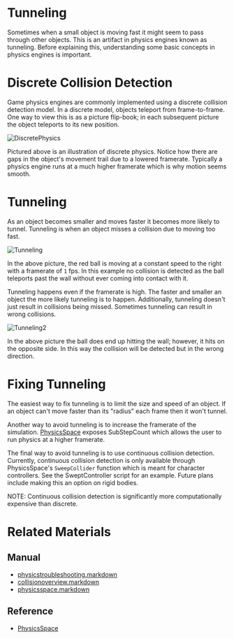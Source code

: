 # Tunneling
Sometimes when a small object is moving fast it might seem to pass through other objects. This is an artifact in physics engines known as tunneling. Before explaining this, understanding some basic concepts in physics engines is important.

# Discrete Collision Detection
Game physics engines are commonly implemented using a discrete collision detection model. In a discrete model, objects teleport from frame-to-frame. One way to view this is as a picture flip-book; in each subsequent picture the object teleports to its new position.

![DiscretePhysics](https://media.githubusercontent.com/media/PlasmaEngine/PlasmaDocs/master/doc_files/46691.gif)

Pictured above is an illustration of discrete physics. Notice how there are gaps in the object's movement trail due to a lowered framerate. Typically a physics engine runs at a much higher framerate which is why motion seems smooth.

# Tunneling
As an object becomes smaller and moves faster it becomes more likely to tunnel. Tunneling is when an object misses a collision due to moving too fast.

![Tunneling](https://media.githubusercontent.com/media/PlasmaEngine/PlasmaDocs/master/doc_files/46693.PNG)

In the above picture, the red ball is moving at a constant speed to the right with a framerate of `1` fps. In this example no collision is detected as the ball teleports past the wall without ever coming into contact with it.

Tunneling happens even if the framerate is high. The faster and smaller an object the more likely tunneling is to happen. Additionally, tunneling doesn't just result in collisions being missed. Sometimes tunneling can result in wrong collisions.

![Tunneling2](https://media.githubusercontent.com/media/PlasmaEngine/PlasmaDocs/master/doc_files/46695.PNG)

In the above picture the ball does end up hitting the wall; however, it hits on the opposite side. In this way the collision will be detected but in the wrong direction.

# Fixing Tunneling
The easiest way to fix tunneling is to limit the size and speed of an object. If an object can't move faster than its "radius" each frame then it won't tunnel.

Another way to avoid tunneling is to increase the framerate of the simulation. [PhysicsSpace](https://plasmaengine.github.io/PlasmaDocs/Plasma1/Editor/physics/physicstroubleshooting/physicsspace.markdown) exposes SubStepCount  which allows the user to run physics at a higher framerate.

The final way to avoid tunneling is to use continuous collision detection. Currently, continuous collision detection is only available through PhysicsSpace's `SweepCollider` function  which is meant for character controllers. See the SweptController script for an example. Future plans include making this an option on rigid bodies. 

NOTE: Continuous collision detection is significantly more computationally expensive than discrete.

# Related Materials
## Manual
- [physicstroubleshooting.markdown](https://plasmaengine.github.io/PlasmaDocs/Plasma1/Editor/physics/physicstroubleshooting.markdown)
- [collisionoverview.markdown](https://plasmaengine.github.io/PlasmaDocs/Plasma1/Editor/physics/physicstroubleshooting/collisionoverview.markdown)
- [physicsspace.markdown](https://plasmaengine.github.io/PlasmaDocs/Plasma1/Editor/physics/physicstroubleshooting/physicsspace.markdown)

## Reference
- [PhysicsSpace](https://plasmaengine.github.io/PlasmaDocs/Plasma1/C++/code_reference/class_reference/physicsspace.markdown) 

 